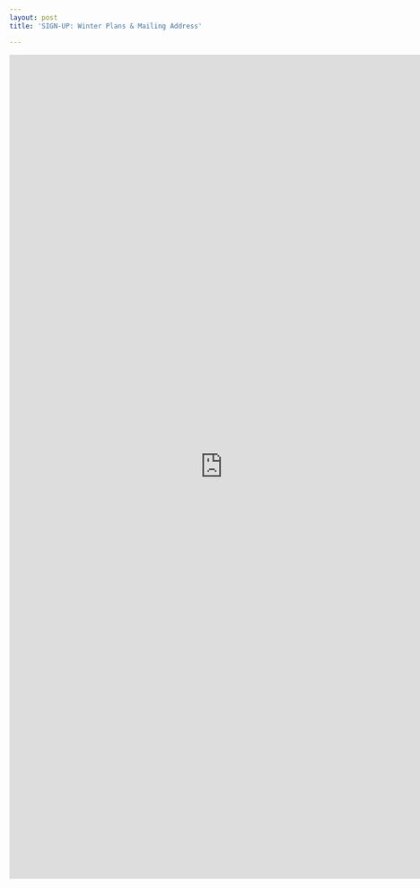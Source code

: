 ```yaml
---
layout: post
title: 'SIGN-UP: Winter Plans & Mailing Address'

---
```


<iframe src="https://docs.google.com/spreadsheet/embeddedform?formkey=dDdMb0hoTFZkd2dUQUI5c1pXY3huZlE6MQ" width="760" height="1470" frameborder="0" marginheight="0" marginwidth="0">Loading...</iframe>
